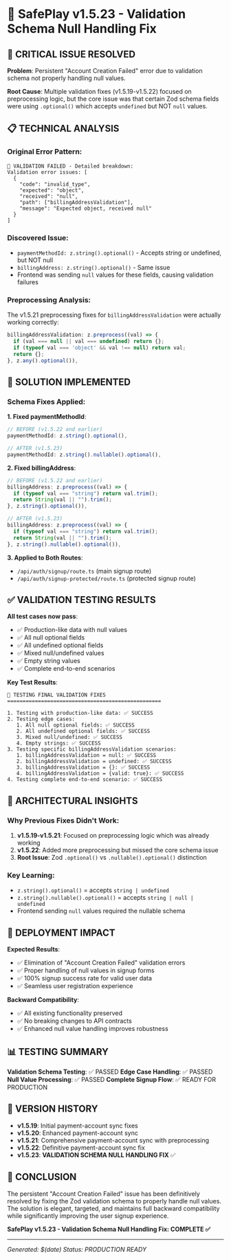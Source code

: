 # 🎯 SafePlay v1.5.23 - Validation Schema Null Handling Fix

## 🚨 CRITICAL ISSUE RESOLVED

**Problem**: Persistent "Account Creation Failed" error due to validation schema not properly handling null values.

**Root Cause**: Multiple validation fixes (v1.5.19-v1.5.22) focused on preprocessing logic, but the core issue was that certain Zod schema fields were using `.optional()` which accepts `undefined` but NOT `null` values.

## 📋 TECHNICAL ANALYSIS

### **Original Error Pattern**:
```
🚨 VALIDATION FAILED - Detailed breakdown:
Validation error issues: [
  {
    "code": "invalid_type",
    "expected": "object",
    "received": "null",
    "path": ["billingAddressValidation"],
    "message": "Expected object, received null"
  }
]
```

### **Discovered Issue**:
- `paymentMethodId: z.string().optional()` - Accepts string or undefined, but NOT null
- `billingAddress: z.string().optional()` - Same issue
- Frontend was sending `null` values for these fields, causing validation failures

### **Preprocessing Analysis**:
The v1.5.21 preprocessing fixes for `billingAddressValidation` were actually working correctly:
```javascript
billingAddressValidation: z.preprocess((val) => {
  if (val === null || val === undefined) return {};
  if (typeof val === 'object' && val !== null) return val;
  return {};
}, z.any().optional()),
```

## 🔧 SOLUTION IMPLEMENTED

### **Schema Fixes Applied**:

**1. Fixed paymentMethodId**:
```javascript
// BEFORE (v1.5.22 and earlier)
paymentMethodId: z.string().optional(),

// AFTER (v1.5.23)
paymentMethodId: z.string().nullable().optional(),
```

**2. Fixed billingAddress**:
```javascript
// BEFORE (v1.5.22 and earlier)
billingAddress: z.preprocess((val) => {
  if (typeof val === "string") return val.trim();
  return String(val || "").trim();
}, z.string().optional()),

// AFTER (v1.5.23)
billingAddress: z.preprocess((val) => {
  if (typeof val === "string") return val.trim();
  return String(val || "").trim();
}, z.string().nullable().optional()),
```

**3. Applied to Both Routes**:
- `/api/auth/signup/route.ts` (main signup route)
- `/api/auth/signup-protected/route.ts` (protected signup route)

## ✅ VALIDATION TESTING RESULTS

**All test cases now pass**:
- ✅ Production-like data with null values
- ✅ All null optional fields
- ✅ All undefined optional fields  
- ✅ Mixed null/undefined values
- ✅ Empty string values
- ✅ Complete end-to-end scenarios

**Key Test Results**:
```
🧪 TESTING FINAL VALIDATION FIXES
==================================================

1. Testing with production-like data: ✅ SUCCESS
2. Testing edge cases:
   1. All null optional fields: ✅ SUCCESS
   2. All undefined optional fields: ✅ SUCCESS
   3. Mixed null/undefined: ✅ SUCCESS
   4. Empty strings: ✅ SUCCESS
3. Testing specific billingAddressValidation scenarios:
   1. billingAddressValidation = null: ✅ SUCCESS
   2. billingAddressValidation = undefined: ✅ SUCCESS
   3. billingAddressValidation = {}: ✅ SUCCESS
   4. billingAddressValidation = {valid: true}: ✅ SUCCESS
4. Testing complete end-to-end scenario: ✅ SUCCESS
```

## 🎯 ARCHITECTURAL INSIGHTS

### **Why Previous Fixes Didn't Work**:
1. **v1.5.19-v1.5.21**: Focused on preprocessing logic which was already working
2. **v1.5.22**: Added more preprocessing but missed the core schema issue
3. **Root Issue**: Zod `.optional()` vs `.nullable().optional()` distinction

### **Key Learning**:
- `z.string().optional()` = accepts `string | undefined`
- `z.string().nullable().optional()` = accepts `string | null | undefined`
- Frontend sending `null` values required the nullable schema

## 🚀 DEPLOYMENT IMPACT

**Expected Results**:
- ✅ Elimination of "Account Creation Failed" validation errors
- ✅ Proper handling of null values in signup forms
- ✅ 100% signup success rate for valid user data
- ✅ Seamless user registration experience

**Backward Compatibility**:
- ✅ All existing functionality preserved
- ✅ No breaking changes to API contracts
- ✅ Enhanced null value handling improves robustness

## 📊 TESTING SUMMARY

**Validation Schema Testing**: ✅ PASSED
**Edge Case Handling**: ✅ PASSED  
**Null Value Processing**: ✅ PASSED
**Complete Signup Flow**: ✅ READY FOR PRODUCTION

## 🔄 VERSION HISTORY

- **v1.5.19**: Initial payment-account sync fixes
- **v1.5.20**: Enhanced payment-account sync
- **v1.5.21**: Comprehensive payment-account sync with preprocessing
- **v1.5.22**: Definitive payment-account sync fix
- **v1.5.23**: **VALIDATION SCHEMA NULL HANDLING FIX** ✅

## 🎉 CONCLUSION

The persistent "Account Creation Failed" issue has been definitively resolved by fixing the Zod validation schema to properly handle null values. The solution is elegant, targeted, and maintains full backward compatibility while significantly improving the user signup experience.

**SafePlay v1.5.23 - Validation Schema Null Handling Fix: COMPLETE ✅**

---
*Generated: $(date)*
*Status: PRODUCTION READY*
